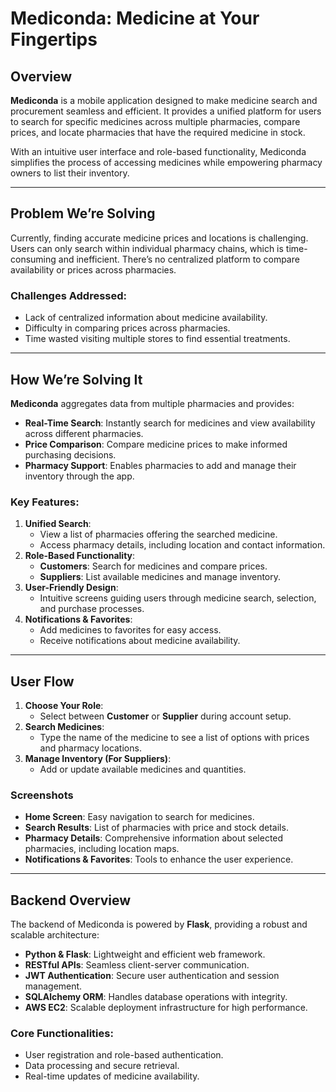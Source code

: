 
# Mediconda: Medicine at Your Fingertips

## Overview
**Mediconda** is a mobile application designed to make medicine search and procurement seamless and efficient. It provides a unified platform for users to search for specific medicines across multiple pharmacies, compare prices, and locate pharmacies that have the required medicine in stock. 

With an intuitive user interface and role-based functionality, Mediconda simplifies the process of accessing medicines while empowering pharmacy owners to list their inventory.

---

## Problem We’re Solving
Currently, finding accurate medicine prices and locations is challenging. Users can only search within individual pharmacy chains, which is time-consuming and inefficient. There’s no centralized platform to compare availability or prices across pharmacies.

### Challenges Addressed:
- Lack of centralized information about medicine availability.
- Difficulty in comparing prices across pharmacies.
- Time wasted visiting multiple stores to find essential treatments.

---

## How We’re Solving It
**Mediconda** aggregates data from multiple pharmacies and provides:
- **Real-Time Search**: Instantly search for medicines and view availability across different pharmacies.
- **Price Comparison**: Compare medicine prices to make informed purchasing decisions.
- **Pharmacy Support**: Enables pharmacies to add and manage their inventory through the app.

### Key Features:
1. **Unified Search**:
   - View a list of pharmacies offering the searched medicine.
   - Access pharmacy details, including location and contact information.
2. **Role-Based Functionality**:
   - **Customers**: Search for medicines and compare prices.
   - **Suppliers**: List available medicines and manage inventory.
3. **User-Friendly Design**:
   - Intuitive screens guiding users through medicine search, selection, and purchase processes.
4. **Notifications & Favorites**:
   - Add medicines to favorites for easy access.
   - Receive notifications about medicine availability.

---

## User Flow
1. **Choose Your Role**:
   - Select between **Customer** or **Supplier** during account setup.
2. **Search Medicines**:
   - Type the name of the medicine to see a list of options with prices and pharmacy locations.
3. **Manage Inventory (For Suppliers)**:
   - Add or update available medicines and quantities.

### Screenshots
- **Home Screen**: Easy navigation to search for medicines.
- **Search Results**: List of pharmacies with price and stock details.
- **Pharmacy Details**: Comprehensive information about selected pharmacies, including location maps.
- **Notifications & Favorites**: Tools to enhance the user experience.

---

## Backend Overview
The backend of Mediconda is powered by **Flask**, providing a robust and scalable architecture:
- **Python & Flask**: Lightweight and efficient web framework.
- **RESTful APIs**: Seamless client-server communication.
- **JWT Authentication**: Secure user authentication and session management.
- **SQLAlchemy ORM**: Handles database operations with integrity.
- **AWS EC2**: Scalable deployment infrastructure for high performance.

### Core Functionalities:
- User registration and role-based authentication.
- Data processing and secure retrieval.
- Real-time updates of medicine availability.

